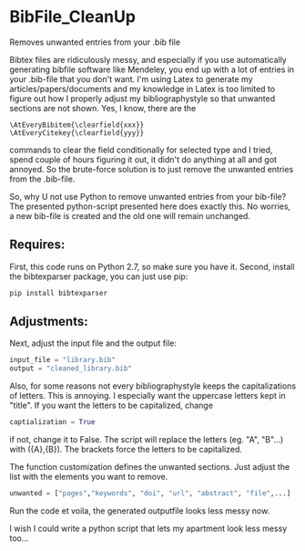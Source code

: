 # BibFile_CleanUp
Removes unwanted entries from your .bib file

Bibtex files are ridiculously messy, and especially if you use automatically generating bibfile software like Mendeley, you end up with a lot of entries in your .bib-file that you don't want.
I'm using Latex to generate my articles/papers/documents and my knowledge in Latex is too limited to figure out how I properly adjust my bibliographystyle so that unwanted sections are not shown.
Yes, I know, there are the 
```
\AtEveryBibitem{\clearfield{xxx}} 
\AtEveryCitekey{\clearfield{yyy}}
```
commands to clear the field conditionally for selected type and I tried, spend couple of hours figuring it out, it didn't do anything at all and got annoyed. So the brute-force solution is to just remove the unwanted entries from the .bib-file.

So, why U not use Python to remove unwanted entries from your bib-file? The presented python-script presented here does exactly this. No worries, a new bib-file is created and the old one will remain unchanged.

## Requires:
First, this code runs on Python 2.7, so make sure you have it.
Second, install the bibtexparser package, you can just use pip:
```python
pip install bibtexparser
```

## Adjustments:
Next, adjust the input file and the output file:

```python
input_file = "library.bib"
output = "cleaned_library.bib"
```
Also, for some reasons not every bibliographystyle keeps the capitalizations of letters. This is annoying. I especially want the uppercase letters kept in "title". If you want the letters to be capitalized, change

```python
captialization = True
```
if not, change it to False. The script will replace the letters (eg. "A", "B"...) with ({A},{B}). The brackets force the letters to be capitalized.

    
The function customization defines the unwanted sections. Just adjust the list with the elements you want to remove.
```python
unwanted = ["pages","keywords", "doi", "url", "abstract", "file",...]
```

Run the code et voila, the generated outputfile looks less messy now.

I wish I could write a python script that lets my apartment look less messy too...
